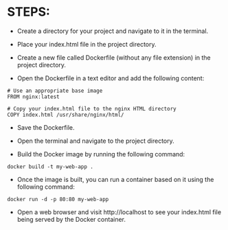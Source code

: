 # STEPS: 

+ Create a directory for your project and navigate to it in the terminal.

+ Place your index.html file in the project directory.

+ Create a new file called Dockerfile (without any file extension) in the project directory.

+ Open the Dockerfile in a text editor and add the following content:

```
# Use an appropriate base image
FROM nginx:latest

# Copy your index.html file to the nginx HTML directory
COPY index.html /usr/share/nginx/html/
```

+ Save the Dockerfile.

+ Open the terminal and navigate to the project directory.

+ Build the Docker image by running the following command:

```
docker build -t my-web-app .
```

+ Once the image is built, you can run a container based on it using the following command:


```
docker run -d -p 80:80 my-web-app
```

+ Open a web browser and visit http://localhost to see your index.html file being served by the Docker container.
